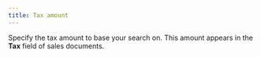 ```yaml
---
title: Tax amount
---
```



Specify the tax amount to base your search on. This amount appears in  the **Tax** field of sales documents.
